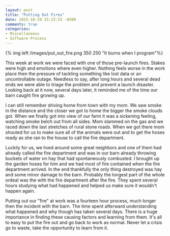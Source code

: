 ```yaml
---
layout: post
title: "Putting Out Fires"
date: 2015-10-29 15:23:53 -0500
comments: true
categories: 
- Miscellaneous
- Software Process
---
```

{% img left /images/put_out_fire.png 350 250 "It burns when I program"%}

This week at work we were faced with one of those pre-launch fires.  Stakes were
high and emotions where even higher.  Nothing feels worse in the work place then
the pressure of tackling something like lost data or an uncontrollable outage.
Needless to say, after long hours and several dead ends we were able to triage
the problem and prevent a launch disaster.  Looking back at it now, several days
later, it reminded me of the time our barn caught fire growing up.

<!-- more -->

I can still remember driving home from town with my mom.  We saw smoke in the
distance and the closer we got to home the bigger the smoke clouds got.  When we
finally got into view of our farm it was a sickening feeling, watching smoke
belch out from all sides.  Mom slammed on the gas and we raced down the last
stretches of rural stone roads.  When we got there mom shouted for us to make
sure all of the animals were out and to get the hoses ready as she ran to the
house to call the fire department.

Luckily for us, we lived around some great neighbors and one of them had already
called the fire department and was in our barn already throwing buckets of water
on hay that had spontaneously combusted.  I brought up the garden hoses for him
and we had most of fire contained when the fire department arrived.  In the end
thankfully the only thing destroyed was hay and some minor damage to the
barn.  Probably the longest part of the whole ordeal was the with the fire
department after the fire.  They spent several hours studying what had happened
and helped us make sure it wouldn't happen again.

Putting out our "fire" at work was a fourteen hour process, much longer then
the incident with the barn.  The time spent afterward understanding what
happened and why though has taken several days. There is a huge importance in
finding these causing factors and learning from them. It's all to easy to put
the fire out and go back to work as normal.  Never let a crisis go to waste,
take the opportunity to learn from it.
